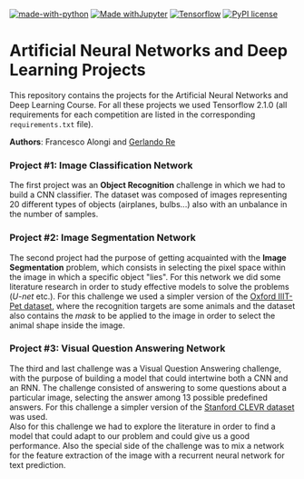 [![made-with-python](https://img.shields.io/badge/Made%20with-Python-blue?logo=python)](https://www.python.org/)
[![Made withJupyter](https://img.shields.io/badge/Run%20with-Jupyter-orange?logo=Jupyter)](https://jupyter.org/try) 
[![Tensorflow ](https://img.shields.io/badge/Powered%20by-Tensorflow-yellow?logo=tensorflow)](https://www.tensorflow.org/)
[![PyPI license](https://img.shields.io/pypi/l/ansicolortags.svg)](https://pypi.python.org/pypi/ansicolortags/)


# Artificial Neural Networks and Deep Learning Projects

This repository contains the projects for the Artificial Neural Networks and Deep Learning Course. For all these projects we used Tensorflow 2.1.0 (all requirements for each competition are listed in the corresponding ``requirements.txt`` file). </br>

**Authors**: Francesco Alongi and [Gerlando Re](https://github.com/gerlaxrex)

### Project #1: Image Classification Network

The first project was an __Object Recognition__ challenge in which we had to build a CNN classifier. The dataset was composed of images representing 20 different types of objects (airplanes, bulbs...) also with an unbalance in the number of samples.

### Project #2: Image Segmentation Network

The second project had the purpose of getting acquainted with the __Image Segmentation__ problem, which consists in selecting the pixel space within the image in which a specific object "lies". For this network we did some literature research in order to study effective models to solve the problems (_U-net_ etc.). For this challenge we used a simpler version of the [Oxford IIIT-Pet dataset](https://www.robots.ox.ac.uk/~vgg/data/pets/), where the recognition targets are some animals and the dataset also contains the _mask_ to be applied to the image in order to select the animal shape inside the image.

### Project #3: Visual Question Answering Network

The third and last challenge was a Visual Question Answering challenge, with the purpose of building a model that could intertwine both a CNN and an RNN. The challenge consisted of answering to some questions about a particular image, selecting the answer among 13 possible predefined answers. For this challenge a simpler version of the [Stanford CLEVR dataset](https://cs.stanford.edu/people/jcjohns/clevr/) was used. </br>
Also for this challenge we had to explore the literature in order to find a model that could adapt to our problem and could give us a good performance. Also the special side of the challenge was to mix a network for the feature extraction of the image with a recurrent neural network for text prediction.

